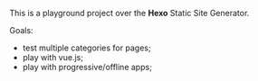 This is a playground project over the **Hexo** Static Site Generator.

Goals:
- test multiple categories for pages;
- play with vue.js;
- play with progressive/offline apps;